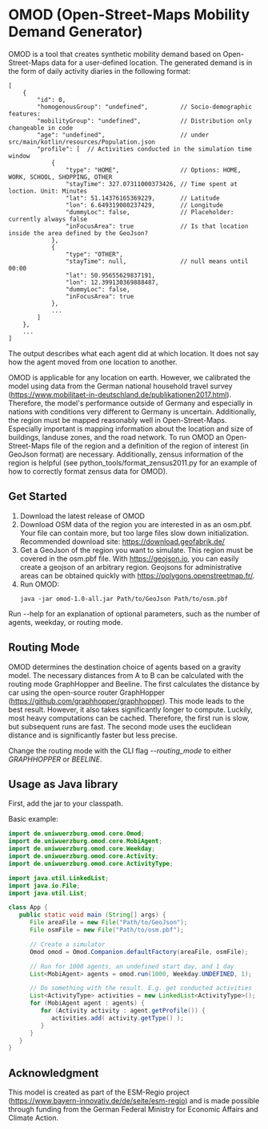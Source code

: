 # OMOD (Open-Street-Maps Mobility Demand Generator)

OMOD is a tool that creates synthetic mobility demand based on Open-Street-Maps data
for a user-defined location.
The generated demand is in the form of daily activity diaries
in the following format:

```
[
    {
        "id": 0,
        "homogenousGroup": "undefined",         // Socio-demographic features:
        "mobilityGroup": "undefined",           // Distribution only changeable in code
        "age": "undefined",                     // under src/main/kotlin/resources/Population.json
        "profile": [  // Activities conducted in the simulation time window
            {
                "type": "HOME",                 // Options: HOME, WORK, SCHOOL, SHOPPING, OTHER
                "stayTime": 327.07311000373426, // Time spent at loction. Unit: Minutes
                "lat": 51.14376165369229,       // Latitude
                "lon": 6.649319080237429,       // Longitude
                "dummyLoc": false,              // Placeholder: currently always false
                "inFocusArea": true             // Is that location inside the area defined by the GeoJson?
            },
            {
                "type": "OTHER",
                "stayTime": null,               // null means until 00:00
                "lat": 50.95655629837191,
                "lon": 12.399130369888487,
                "dummyLoc": false,
                "inFocusArea": true
            },
            ...
        ]
    },
    ...
]
```

The output describes what each agent did at which location.
It does not say how the agent moved from one location to another.

OMOD is applicable for any location on earth.
However, we calibrated the model using data from the German national household travel survey
(https://www.mobilitaet-in-deutschland.de/publikationen2017.html).
Therefore, the model's performance outside of Germany and especially
in nations with conditions very different to Germany is uncertain.
Additionally, the region must be mapped reasonably well in Open-Street-Maps.
Especially important is mapping information about the location and size of buildings, landuse zones,
and the road network.
To run OMOD an Open-Street-Maps file of the region and a definition of the region of interest
(in GeoJson format) are necessary.
Additionally, zensus information of the region is helpful
(see python_tools/format_zensus2011.py for an example of how to correctly format zensus data for OMOD).

## Get Started

1. Download the latest release of OMOD
2. Download OSM data of the region you are interested in as an osm.pbf.
Your file can contain more, but too large files slow down initialization.
Recommended download site: https://download.geofabrik.de/
3. Get a GeoJson of the region you want to simulate.
This region must be covered in the osm.pbf file.
With https://geojson.io, you can easily create a geojson of an arbitrary region.
Geojsons for administrative areas can be obtained quickly with https://polygons.openstreetmap.fr/.
4. Run OMOD:
   ```
   java -jar omod-1.0-all.jar Path/to/GeoJson Path/to/osm.pbf 
   ```

Run --help for an explanation of optional parameters, such as the number of agents, weekday, or routing mode.

## Routing Mode
OMOD determines the destination choice of agents based on a gravity model.
The necessary distances from A to B can be calculated with the 
routing mode GraphHopper and Beeline.
The first calculates the distance by car using the open-source router GraphHopper
(https://github.com/graphhopper/graphhopper).
This mode leads to the best result.
However, it also takes significantly longer to compute.
Luckily, most heavy computations can be cached.
Therefore, the first run is slow, but subsequent runs are fast.
The second mode uses the euclidean distance
and is significantly faster but less precise.

Change the routing mode with the CLI flag *--routing_mode* to either *GRAPHHOPPER* or *BEELINE*.

## Usage as Java library

First, add the jar to your classpath.

Basic example:

```java
import de.uniwuerzburg.omod.core.Omod;
import de.uniwuerzburg.omod.core.MobiAgent;
import de.uniwuerzburg.omod.core.Weekday;
import de.uniwuerzburg.omod.core.Activity;
import de.uniwuerzburg.omod.core.ActivityType;

import java.util.LinkedList;
import java.io.File;
import java.util.List;

class App {
   public static void main (String[] args) {
      File areaFile = new File("Path/to/GeoJson");
      File osmFile = new File("Path/to/osm.pbf");

      // Create a simulator
      Omod omod = Omod.Companion.defaultFactory(areaFile, osmFile);

      // Run for 1000 agents, an undefined start day, and 1 day
      List<MobiAgent> agents = omod.run(1000, Weekday.UNDEFINED, 1);

      // Do something with the result. E.g. get conducted activities 
      List<ActivityType> activities = new LinkedList<ActivityType>();
      for (MobiAgent agent : agents) {
         for (Activity activity : agent.getProfile()) {
            activities.add( activity.getType() );
         }
      }
   }
}
```

## Acknowledgment

This model is created as part of the ESM-Regio project (https://www.bayern-innovativ.de/de/seite/esm-regio)
and is made possible through funding from the German Federal Ministry for Economic Affairs and Climate Action.